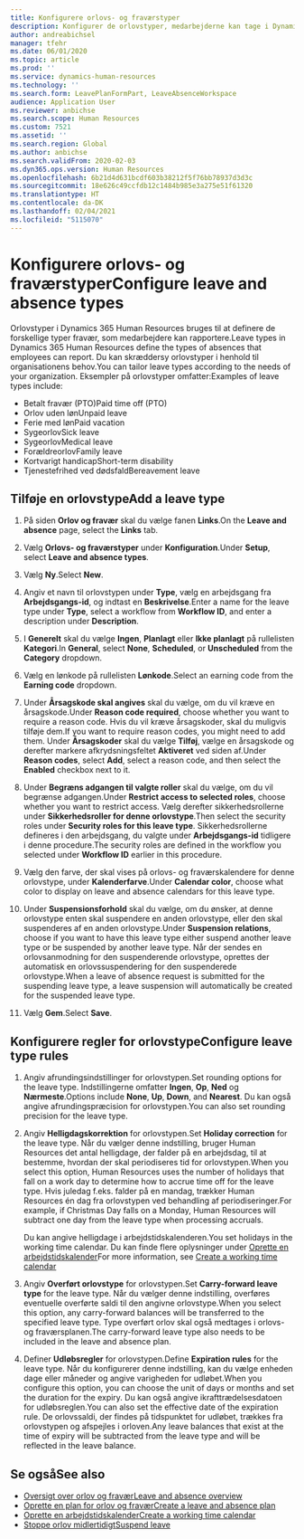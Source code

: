 ```yaml
---
title: Konfigurere orlovs- og fraværstyper
description: Konfigurer de orlovstyper, medarbejderne kan tage i Dynamics 365 Human Resources.
author: andreabichsel
manager: tfehr
ms.date: 06/01/2020
ms.topic: article
ms.prod: ''
ms.service: dynamics-human-resources
ms.technology: ''
ms.search.form: LeavePlanFormPart, LeaveAbsenceWorkspace
audience: Application User
ms.reviewer: anbichse
ms.search.scope: Human Resources
ms.custom: 7521
ms.assetid: ''
ms.search.region: Global
ms.author: anbichse
ms.search.validFrom: 2020-02-03
ms.dyn365.ops.version: Human Resources
ms.openlocfilehash: 6b21d4d631bcdf603b38212f5f76bb78937d3d3c
ms.sourcegitcommit: 18e626c49ccfdb12c1484b985e3a275e51f61320
ms.translationtype: HT
ms.contentlocale: da-DK
ms.lasthandoff: 02/04/2021
ms.locfileid: "5115070"
---
```

# <a name="configure-leave-and-absence-types"></a><span data-ttu-id="e02a5-103">Konfigurere orlovs- og fraværstyper</span><span class="sxs-lookup"><span data-stu-id="e02a5-103">Configure leave and absence types</span></span>

<span data-ttu-id="e02a5-104">Orlovstyper i Dynamics 365 Human Resources bruges til at definere de forskellige typer fravær, som medarbejdere kan rapportere.</span><span class="sxs-lookup"><span data-stu-id="e02a5-104">Leave types in Dynamics 365 Human Resources define the types of absences that employees can report.</span></span> <span data-ttu-id="e02a5-105">Du kan skræddersy orlovstyper i henhold til organisationens behov.</span><span class="sxs-lookup"><span data-stu-id="e02a5-105">You can tailor leave types according to the needs of your organization.</span></span> <span data-ttu-id="e02a5-106">Eksempler på orlovstyper omfatter:</span><span class="sxs-lookup"><span data-stu-id="e02a5-106">Examples of leave types include:</span></span>

- <span data-ttu-id="e02a5-107">Betalt fravær (PTO)</span><span class="sxs-lookup"><span data-stu-id="e02a5-107">Paid time off (PTO)</span></span>
- <span data-ttu-id="e02a5-108">Orlov uden løn</span><span class="sxs-lookup"><span data-stu-id="e02a5-108">Unpaid leave</span></span>
- <span data-ttu-id="e02a5-109">Ferie med løn</span><span class="sxs-lookup"><span data-stu-id="e02a5-109">Paid vacation</span></span>
- <span data-ttu-id="e02a5-110">Sygeorlov</span><span class="sxs-lookup"><span data-stu-id="e02a5-110">Sick leave</span></span>
- <span data-ttu-id="e02a5-111">Sygeorlov</span><span class="sxs-lookup"><span data-stu-id="e02a5-111">Medical leave</span></span>
- <span data-ttu-id="e02a5-112">Forældreorlov</span><span class="sxs-lookup"><span data-stu-id="e02a5-112">Family leave</span></span>
- <span data-ttu-id="e02a5-113">Kortvarigt handicap</span><span class="sxs-lookup"><span data-stu-id="e02a5-113">Short-term disability</span></span>
- <span data-ttu-id="e02a5-114">Tjenestefrihed ved dødsfald</span><span class="sxs-lookup"><span data-stu-id="e02a5-114">Bereavement leave</span></span>

## <a name="add-a-leave-type"></a><span data-ttu-id="e02a5-115">Tilføje en orlovstype</span><span class="sxs-lookup"><span data-stu-id="e02a5-115">Add a leave type</span></span>

1. <span data-ttu-id="e02a5-116">På siden **Orlov og fravær** skal du vælge fanen **Links**.</span><span class="sxs-lookup"><span data-stu-id="e02a5-116">On the **Leave and absence** page, select the **Links** tab.</span></span>

2. <span data-ttu-id="e02a5-117">Vælg **Orlovs- og fraværstyper** under **Konfiguration**.</span><span class="sxs-lookup"><span data-stu-id="e02a5-117">Under **Setup**, select **Leave and absence types**.</span></span>

3. <span data-ttu-id="e02a5-118">Vælg **Ny**.</span><span class="sxs-lookup"><span data-stu-id="e02a5-118">Select **New**.</span></span>

4. <span data-ttu-id="e02a5-119">Angiv et navn til orlovstypen under **Type**, vælg en arbejdsgang fra **Arbejdsgangs-id**, og indtast en **Beskrivelse**.</span><span class="sxs-lookup"><span data-stu-id="e02a5-119">Enter a name for the leave type under **Type**, select a workflow from **Workflow ID**, and enter a description under **Description**.</span></span>

5. <span data-ttu-id="e02a5-120">I **Generelt** skal du vælge **Ingen**, **Planlagt** eller **Ikke planlagt** på rullelisten **Kategori**.</span><span class="sxs-lookup"><span data-stu-id="e02a5-120">In **General**, select **None**, **Scheduled**, or **Unscheduled** from the **Category** dropdown.</span></span>

6. <span data-ttu-id="e02a5-121">Vælg en lønkode på rullelisten **Lønkode**.</span><span class="sxs-lookup"><span data-stu-id="e02a5-121">Select an earning code from the **Earning code** dropdown.</span></span>

7. <span data-ttu-id="e02a5-122">Under **Årsagskode skal angives** skal du vælge, om du vil kræve en årsagskode.</span><span class="sxs-lookup"><span data-stu-id="e02a5-122">Under **Reason code required**, choose whether you want to require a reason code.</span></span> <span data-ttu-id="e02a5-123">Hvis du vil kræve årsagskoder, skal du muligvis tilføje dem.</span><span class="sxs-lookup"><span data-stu-id="e02a5-123">If you want to require reason codes, you might need to add them.</span></span> <span data-ttu-id="e02a5-124">Under **Årsagskoder** skal du vælge **Tilføj**, vælge en årsagskode og derefter markere afkrydsningsfeltet **Aktiveret** ved siden af.</span><span class="sxs-lookup"><span data-stu-id="e02a5-124">Under **Reason codes**, select **Add**, select a reason code, and then select the **Enabled** checkbox next to it.</span></span>

8. <span data-ttu-id="e02a5-125">Under **Begræns adgangen til valgte roller** skal du vælge, om du vil begrænse adgangen.</span><span class="sxs-lookup"><span data-stu-id="e02a5-125">Under **Restrict access to selected roles**, choose whether you want to restrict access.</span></span> <span data-ttu-id="e02a5-126">Vælg derefter sikkerhedsrollerne under **Sikkerhedsroller for denne orlovstype**.</span><span class="sxs-lookup"><span data-stu-id="e02a5-126">Then select the security roles under **Security roles for this leave type**.</span></span> <span data-ttu-id="e02a5-127">Sikkerhedsrollerne defineres i den arbejdsgang, du valgte under **Arbejdsgangs-id** tidligere i denne procedure.</span><span class="sxs-lookup"><span data-stu-id="e02a5-127">The security roles are defined in the workflow you selected under **Workflow ID** earlier in this procedure.</span></span>

9. <span data-ttu-id="e02a5-128">Vælg den farve, der skal vises på orlovs- og fraværskalendere for denne orlovstype, under **Kalenderfarve**.</span><span class="sxs-lookup"><span data-stu-id="e02a5-128">Under **Calendar color**, choose what color to display on leave and absence calendars for this leave type.</span></span> 

10. <span data-ttu-id="e02a5-129">Under **Suspensionsforhold** skal du vælge, om du ønsker, at denne orlovstype enten skal suspendere en anden orlovstype, eller den skal suspenderes af en anden orlovstype.</span><span class="sxs-lookup"><span data-stu-id="e02a5-129">Under **Suspension relations**, choose if you want to have this leave type either suspend another leave type or be suspended by another leave type.</span></span> <span data-ttu-id="e02a5-130">Når der sendes en orlovsanmodning for den suspenderende orlovstype, oprettes der automatisk en orlovssuspendering for den suspenderede orlovstype.</span><span class="sxs-lookup"><span data-stu-id="e02a5-130">When a leave of absence request is submitted for the suspending leave type, a leave suspension will automatically be created for the suspended leave type.</span></span> 

10. <span data-ttu-id="e02a5-131">Vælg **Gem**.</span><span class="sxs-lookup"><span data-stu-id="e02a5-131">Select **Save**.</span></span>

## <a name="configure-leave-type-rules"></a><span data-ttu-id="e02a5-132">Konfigurere regler for orlovstype</span><span class="sxs-lookup"><span data-stu-id="e02a5-132">Configure leave type rules</span></span>

1. <span data-ttu-id="e02a5-133">Angiv afrundingsindstillinger for orlovstypen.</span><span class="sxs-lookup"><span data-stu-id="e02a5-133">Set rounding options for the leave type.</span></span> <span data-ttu-id="e02a5-134">Indstillingerne omfatter **Ingen**, **Op**, **Ned** og **Nærmeste**.</span><span class="sxs-lookup"><span data-stu-id="e02a5-134">Options include **None**, **Up**, **Down**, and **Nearest**.</span></span> <span data-ttu-id="e02a5-135">Du kan også angive afrundingspræcision for orlovstypen.</span><span class="sxs-lookup"><span data-stu-id="e02a5-135">You can also set rounding precision for the leave type.</span></span>

2. <span data-ttu-id="e02a5-136">Angiv **Helligdagskorrektion** for orlovstypen.</span><span class="sxs-lookup"><span data-stu-id="e02a5-136">Set **Holiday correction** for the leave type.</span></span> <span data-ttu-id="e02a5-137">Når du vælger denne indstilling, bruger Human Resources det antal helligdage, der falder på en arbejdsdag, til at bestemme, hvordan der skal periodiseres tid for orlovstypen.</span><span class="sxs-lookup"><span data-stu-id="e02a5-137">When you select this option, Human Resources uses the number of holidays that fall on a work day to determine how to accrue time off for the leave type.</span></span> <span data-ttu-id="e02a5-138">Hvis juledag f.eks. falder på en mandag, trækker Human Resources én dag fra orlovstypen ved behandling af periodiseringer.</span><span class="sxs-lookup"><span data-stu-id="e02a5-138">For example, if Christmas Day falls on a Monday, Human Resources will subtract one day from the leave type when processing accruals.</span></span>

   <span data-ttu-id="e02a5-139">Du kan angive helligdage i arbejdstidskalenderen.</span><span class="sxs-lookup"><span data-stu-id="e02a5-139">You set holidays in the working time calendar.</span></span> <span data-ttu-id="e02a5-140">Du kan finde flere oplysninger under [Oprette en arbejdstidskalender](hr-leave-and-absence-working-time-calendar.md)</span><span class="sxs-lookup"><span data-stu-id="e02a5-140">For more information, see [Create a working time calendar](hr-leave-and-absence-working-time-calendar.md)</span></span>
   
 3. <span data-ttu-id="e02a5-141">Angiv **Overført orlovstype** for orlovstypen.</span><span class="sxs-lookup"><span data-stu-id="e02a5-141">Set **Carry-forward leave type** for the leave type.</span></span> <span data-ttu-id="e02a5-142">Når du vælger denne indstilling, overføres eventuelle overførte saldi til den angivne orlovstype.</span><span class="sxs-lookup"><span data-stu-id="e02a5-142">When you select this option, any carry-forward balances will be transferred to the specified leave type.</span></span> <span data-ttu-id="e02a5-143">Type overført orlov skal også medtages i orlovs- og fraværsplanen.</span><span class="sxs-lookup"><span data-stu-id="e02a5-143">The carry-forward leave type also needs to be included in the leave and absence plan.</span></span> 
 
 4. <span data-ttu-id="e02a5-144">Definer **Udløbsregler** for orlovstypen.</span><span class="sxs-lookup"><span data-stu-id="e02a5-144">Define **Expiration rules** for the leave type.</span></span> <span data-ttu-id="e02a5-145">Når du konfigurerer denne indstilling, kan du vælge enheden dage eller måneder og angive varigheden for udløbet.</span><span class="sxs-lookup"><span data-stu-id="e02a5-145">When you configure this option, you can choose the unit of days or months and set the duration for the expiry.</span></span> <span data-ttu-id="e02a5-146">Du kan også angive ikrafttrædelsesdatoen for udløbsreglen.</span><span class="sxs-lookup"><span data-stu-id="e02a5-146">You can also set the effective date of the expiration rule.</span></span> <span data-ttu-id="e02a5-147">De orlovssaldi, der findes på tidspunktet for udløbet, trækkes fra orlovstypen og afspejles i orloven.</span><span class="sxs-lookup"><span data-stu-id="e02a5-147">Any leave balances that exist at the time of expiry will be subtracted from the leave type and will be reflected in the leave balance.</span></span> 
 
 
## <a name="see-also"></a><span data-ttu-id="e02a5-148">Se også</span><span class="sxs-lookup"><span data-stu-id="e02a5-148">See also</span></span>

- [<span data-ttu-id="e02a5-149">Oversigt over orlov og fravær</span><span class="sxs-lookup"><span data-stu-id="e02a5-149">Leave and absence overview</span></span>](hr-leave-and-absence-overview.md)
- [<span data-ttu-id="e02a5-150">Oprette en plan for orlov og fravær</span><span class="sxs-lookup"><span data-stu-id="e02a5-150">Create a leave and absence plan</span></span>](hr-leave-and-absence-plans.md)
- [<span data-ttu-id="e02a5-151">Oprette en arbejdstidskalender</span><span class="sxs-lookup"><span data-stu-id="e02a5-151">Create a working time calendar</span></span>](hr-leave-and-absence-working-time-calendar.md)
- [<span data-ttu-id="e02a5-152">Stoppe orlov midlertidigt</span><span class="sxs-lookup"><span data-stu-id="e02a5-152">Suspend leave</span></span>](hr-leave-and-absence-suspend-leave.md)

